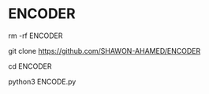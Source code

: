 # ENCODER

rm -rf ENCODER

git clone https://github.com/SHAWON-AHAMED/ENCODER

cd ENCODER

python3 ENCODE.py
